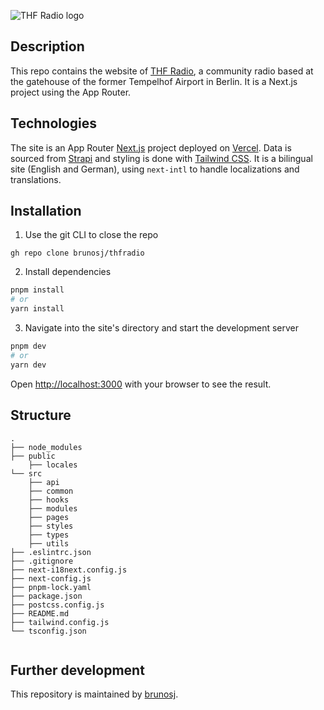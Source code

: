 ![THF Radio logo](https://cms.thfradio.com/uploads/thfradio_seo_5932df4159.jpg)

## Description

This repo contains the website of [THF Radio](https://thfradio.de), a community radio based at the gatehouse of the former Tempelhof Airport in Berlin. It is a Next.js project using the App Router.

## Technologies

The site is an App Router [Next.js](https://nextjs.org/) project deployed on [Vercel](https://vercel.com/). Data is sourced from [Strapi](https://strapi.io/) and styling is done with [Tailwind CSS](https://tailwindcss.com). It is a bilingual site (English and German), using <code>next-intl</code> to handle localizations and translations.

## Installation

1. Use the git CLI to close the repo

```
gh repo clone brunosj/thfradio
```

2. Install dependencies

```bash
pnpm install
# or
yarn install
```

3. Navigate into the site's directory and start the development server

```bash
pnpm dev
# or
yarn dev
```

Open [http://localhost:3000](http://localhost:3000) with your browser to see the result.

## Structure

```
.
├── node_modules
├── public
    ├── locales
└── src
    ├── api
    ├── common
    ├── hooks
    ├── modules
    ├── pages
    ├── styles
    ├── types
    ├── utils
├── .eslintrc.json
├── .gitignore
├── next-i18next.config.js
├── next-config.js
├── pnpm-lock.yaml
├── package.json
├── postcss.config.js
├── README.md
├── tailwind.config.js
└── tsconfig.json


```

## Further development

This repository is maintained by [brunosj](https://github.com/brunosj).
